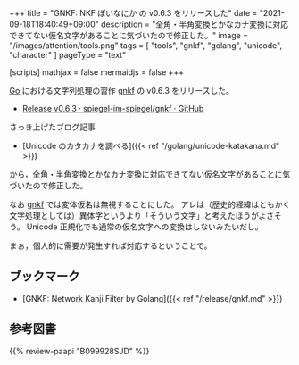 +++
title = "GNKF: NKF ぽいなにか の v0.6.3 をリリースした"
date =  "2021-09-18T18:40:49+09:00"
description = "全角・半角変換とかなカナ変換に対応できてない仮名文字があることに気づいたので修正した。"
image = "/images/attention/tools.png"
tags  = [ "tools", "gnkf", "golang", "unicode", "character" ]
pageType = "text"

[scripts]
  mathjax = false
  mermaidjs = false
+++

[Go] における文字列処理の習作 [gnkf] の v0.6.3 をリリースした。

- [Release v0.6.3 · spiegel-im-spiegel/gnkf · GitHub](https://github.com/spiegel-im-spiegel/gnkf/releases/tag/v0.6.3)

さっき上げたブログ記事

- [Unicode のカタカナを調べる]({{< ref "/golang/unicode-katakana.md" >}})

から，全角・半角変換とかなカナ変換に対応できてない仮名文字があることに気づいたので修正した。

なお [gnkf] では変体仮名は無視することにした。
アレは（歴史的経緯はともかく文字処理としては）異体字というより「そういう文字」と考えたほうがよさそう。
Unicode 正規化でも通常の仮名文字への変換はしないみたいだし。

まぁ，個人的に需要が発生すれば対応するということで。

## ブックマーク

- [GNKF: Network Kanji Filter by Golang]({{< ref "/release/gnkf.md" >}})

[Go]: https://golang.org/ "The Go Programming Language"
[gnkf]: https://github.com/spiegel-im-spiegel/gnkf "spiegel-im-spiegel/gnkf: Network Kanji Filter by Golang"

## 参考図書

{{% review-paapi "B099928SJD" %}} <!-- プログラミング言語Go -->
